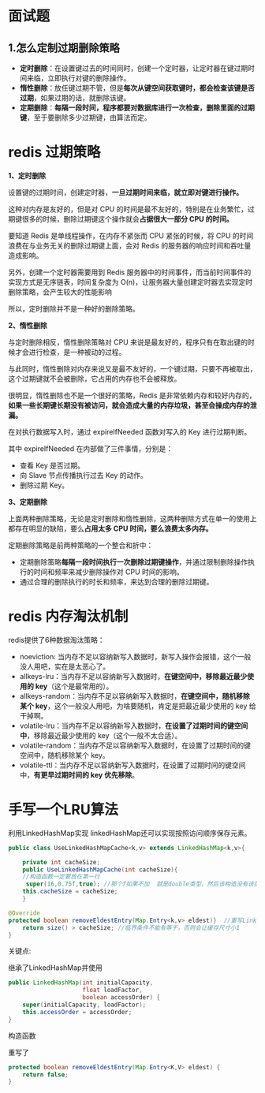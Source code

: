 # 面试题

## 1.怎么定制过期删除策略

- **定时删除**：在设置键过去的时间同时，创建一个定时器，让定时器在键过期时间来临，立即执行对键的删除操作。
- **惰性删除**：放任键过期不管，但是**每次从键空间获取键时，都会检查该键是否过期**，如果过期的话，就删除该键。
- **定期删除**：**每隔一段时间，程序都要对数据库进行一次检查，删除里面的过期键**，至于要删除多少过期键，由算法而定。

# redis 过期策略

**1、定时删除**

设置键的过期时间，创建定时器，**一旦过期时间来临，就立即对键进行操作。**

这种对内存是友好的，但是对 CPU 的时间是最不友好的，特别是在业务繁忙，过期键很多的时候，删除过期键这个操作就会**占据很大一部分 CPU 的时间。**

要知道 Redis 是单线程操作，在内存不紧张而 CPU 紧张的时候，将 CPU 的时间浪费在与业务无关的删除过期键上面，会对 Redis 的服务器的响应时间和吞吐量造成影响。

另外，创建一个定时器需要用到 Redis 服务器中的时间事件，而当前时间事件的实现方式是无序链表，时间复杂度为 O(n)，让服务器大量创建定时器去实现定时删除策略，会产生较大的性能影响

所以，定时删除并不是一种好的删除策略。

**2、惰性删除**

与定时删除相反，惰性删除策略对 CPU 来说是最友好的，程序只有在取出键的时候才会进行检查，是一种被动的过程。

与此同时，惰性删除对内存来说又是最不友好的，一个键过期，只要不再被取出，这个过期键就不会被删除，它占用的内存也不会被释放。

很明显，惰性删除也不是一个很好的策略，Redis 是非常依赖内存和较好内存的，**如果一些长期键长期没有被访问，就会造成大量的内存垃圾，甚至会操成内存的泄漏。**

在对执行数据写入时，通过 expireIfNeeded 函数对写入的 Key 进行过期判断。

其中 expireIfNeeded 在内部做了三件事情，分别是：

- 查看 Key 是否过期。
- 向 Slave 节点传播执行过去 Key 的动作。
- 删除过期 Key。

**3、定期删除**

上面两种删除策略，无论是定时删除和惰性删除，这两种删除方式在单一的使用上都存在明显的缺陷，要么**占用太多 CPU 时间，要么浪费太多内存。**

定期删除策略是前两种策略的一个整合和折中：

- 定期删除策略**每隔一段时间执行一次删除过期键操作**，并通过限制删除操作执行的时间和频率来减少删除操作对 CPU 时间的影响。
- 通过合理的删除执行的时长和频率，来达到合理的删除过期键。

#  redis 内存淘汰机制

redis提供了6种数据淘汰策略：

- noeviction: 当内存不足以容纳新写入数据时，新写入操作会报错，这个一般没人用吧，实在是太恶心了。
- allkeys-lru：当内存不足以容纳新写入数据时，**在键空间中，移除最近最少使用的 key**（这个是最常用的）。
- allkeys-random：当内存不足以容纳新写入数据时，**在键空间中，随机移除某个 key**，这个一般没人用吧，为啥要随机，肯定是把最近最少使用的 key 给干掉啊。
- volatile-lru：当内存不足以容纳新写入数据时，**在设置了过期时间的键空间中**，移除最近最少使用的 key（这个一般不太合适）。
- volatile-random：当内存不足以容纳新写入数据时，在设置了过期时间的键空间中，随机移除某个 key。
- volatile-ttl：当内存不足以容纳新写入数据时，在设置了过期时间的键空间中，**有更早过期时间的 key 优先移除**。

# 手写一个LRU算法

利用LinkedHashMap实现
linkedHashMap还可以实现按照访问顺序保存元素。

```java
public class UseLinkedHashMapCache<k,v> extends LinkedHashMap<k,v>{

	private int cacheSize;
	public UseLinkedHashMapCache(int cacheSize){
	//构造函数一定要放在第一行
     super(16,0.75f,true); //那个f如果不加  就是double类型，然后该构造没有该类型的入参。 然后最为关键的就是那个入参 true
	this.cacheSize = cacheSize;
	}

@Override
protected boolean removeEldestEntry(Map.Entry<k,v> eldest)}  //重写LinkedHashMap原方法
	return size() > cacheSize; //临界条件不能有等于，否则会让缓存尺寸小1
}
```

关键点:

继承了LinkedHashMap并使用

```java
public LinkedHashMap(int initialCapacity,
                     float loadFactor,
                     boolean accessOrder) {
    super(initialCapacity, loadFactor);
    this.accessOrder = accessOrder;
}
```

构造函数

重写了

```java
protected boolean removeEldestEntry(Map.Entry<K,V> eldest) {
    return false;
}
```

